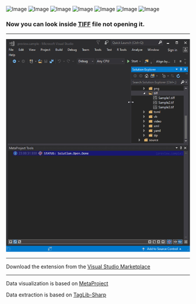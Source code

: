 ![Image](https://img.shields.io/github/license/viacheslav-lozinskyi/Preview-TIFF)
![Image](https://img.shields.io/github/issues/viacheslav-lozinskyi/Preview-TIFF)
![Image](https://img.shields.io/github/stars/viacheslav-lozinskyi/Preview-TIFF)
![Image](https://img.shields.io/github/languages/code-size/viacheslav-lozinskyi/Preview-TIFF)
![Image](https://img.shields.io/badge/VS-2019-blueviolet)
![Image](https://img.shields.io/badge/VS-2017-blueviolet)
![Image](https://img.shields.io/badge/VS-2015-blueviolet)

### Now you can look inside [TIFF](https://en.wikipedia.org/wiki/TIFF) file not opening it.
---

![Image](resource/video/Presentation1.gif)

---
Download the extension from the [Visual Studio Marketplace](https://marketplace.visualstudio.com/items?itemName=ViacheslavLozinskyi.Preview-TIFF)

---
Data visualization is based on [MetaProject](https://marketplace.visualstudio.com/items?itemName=ViacheslavLozinskyi.MetaProject)

Data extraction is based on [TagLib-Sharp](https://github.com/mono/taglib-sharp)